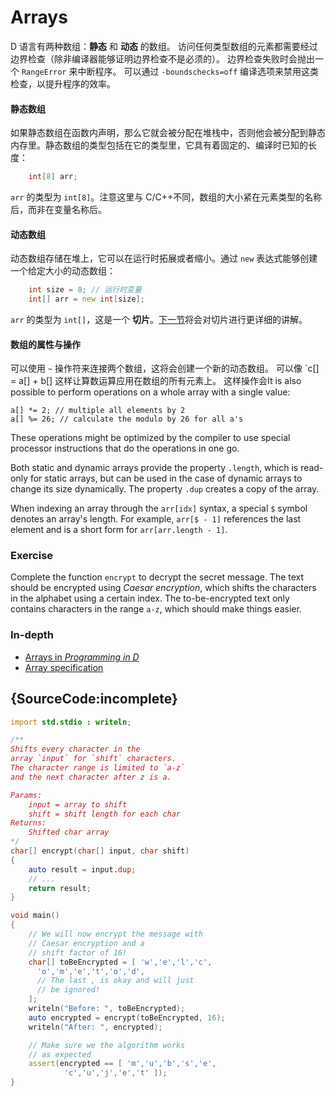# Arrays

D 语言有两种数组：**静态** 和 **动态** 的数组。
访问任何类型数组的元素都需要经过边界检查（除非编译器能够证明边界检查不是必须的）。
边界检查失败时会抛出一个 `RangeError` 来中断程序。
可以通过 `-boundschecks=off` 编译选项来禁用这类检查，以提升程序的效率。

#### 静态数组

如果静态数组在函数内声明，那么它就会被分配在堆栈中，否则他会被分配到静态内存里。静态数组的类型包括在它的类型里，它具有着固定的、编译时已知的长度：

```d
    int[8] arr;
```

`arr` 的类型为 `int[8]`。注意这里与 C/C++不同，数组的大小紧在元素类型的名称后，而非在变量名称后。

#### 动态数组

动态数组存储在堆上，它可以在运行时拓展或者缩小。通过 `new` 表达式能够创建一个给定大小的动态数组：

```d
    int size = 8; // 运行时变量
    int[] arr = new int[size];
```

`arr` 的类型为 `int[]`，这是一个 **切片**。[下一节](basics/slices)将会对切片进行更详细的讲解。

#### 数组的属性与操作

可以使用 `~` 操作符来连接两个数组，这将会创建一个新的动态数组。
可以像 `c[] = a[] + b[] 这样让算数运算应用在数组的所有元素上。
这样操作会It is also possible
to perform operations on a whole array with a single
value:

    a[] *= 2; // multiple all elements by 2
    a[] %= 26; // calculate the modulo by 26 for all a's

These operations might be optimized
by the compiler to use special processor instructions that
do the operations in one go.

Both static and dynamic arrays provide the property `.length`,
which is read-only for static arrays, but can be used in the case of
dynamic arrays to change its size dynamically. The
property `.dup` creates a copy of the array.

When indexing an array through the `arr[idx]` syntax, a special
`$` symbol denotes an array's length. For example, `arr[$ - 1]` references
the last element and is a short form for `arr[arr.length - 1]`.

### Exercise

Complete the function `encrypt` to decrypt the secret message.
The text should be encrypted using *Caesar encryption*,
which shifts the characters in the alphabet using a certain index.
The to-be-encrypted text only contains characters in the range `a-z`,
which should make things easier.

### In-depth

- [Arrays in _Programming in D_](http://ddili.org/ders/d.en/arrays.html)
- [Array specification](https://dlang.org/spec/arrays.html)

## {SourceCode:incomplete}

```d
import std.stdio : writeln;

/**
Shifts every character in the
array `input` for `shift` characters.
The character range is limited to `a-z`
and the next character after z is a.

Params:
    input = array to shift
    shift = shift length for each char
Returns:
    Shifted char array
*/
char[] encrypt(char[] input, char shift)
{
    auto result = input.dup;
    // ...
    return result;
}

void main()
{
    // We will now encrypt the message with
    // Caesar encryption and a
    // shift factor of 16!
    char[] toBeEncrypted = [ 'w','e','l','c',
      'o','m','e','t','o','d',
      // The last , is okay and will just
      // be ignored!
    ];
    writeln("Before: ", toBeEncrypted);
    auto encrypted = encrypt(toBeEncrypted, 16);
    writeln("After: ", encrypted);

    // Make sure we the algorithm works
    // as expected
    assert(encrypted == [ 'm','u','b','s','e',
            'c','u','j','e','t' ]);
}
```
